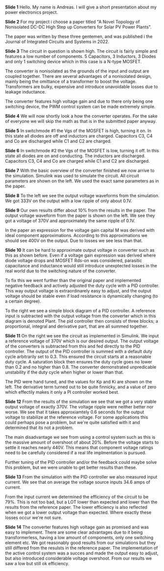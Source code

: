 **Slide 1**
Hello. My name is Andreas. I will give a short presentation about my power electronics project. 

**Slide 2**
For my project i choose a paper titled "A Novel Topology of Nonisolated DC-DC High Step up Converters for Solar PV Power Plants".

The paper was written by these three gentemen, and was published i the Journal of Integrated Circuits and Systems in 2022. 

**Slide 3**
The circuit in question is shown high. The circuit is fairly simple and features a low number of components. 5 Capacitors, 3 Inductors, 3 Diodes and only 1 switching device which in this case is a N-type MOSFET.

The converter is nonisolated as the grounds of the input and output are coupled together. There are several advantages of a nonisolated design, mainly being the omittance of a transformer to boost the voltage. Transformers are bulky, expensive and introduce unavoidable losses due to leakage inductance. 

The converter features high voltage gain and due to there only being one switching device, the PWM control system can be made extremely simple. 

**Slide 4**
We will now shortly look a how the converter operates. For the sake of everyone we will skip the math as that is in the submitted paper anyway.

**Slide 5**
In switchmode #1 the Vgs of the MOSFET is high, turning it on. In this state all diodes are off and inductors are charged. Capacitors C3, C4 and Co are discharged while C1 and C2 are charged. 

**Slide 6**
In switchmode #2 the Vgs of the MOSFET is low, turning it off. In this state all diodes are on and conducting. The inductors are discharged. Capacitors C3, C4 and Co are charged while C1 and C2 are discharged. 

**Slide 7**
With the basic overview of the converter finished we now arrive to the simulation. Simulink was used to simulate the circuit. All circuit parameters are shown on the left. We used the exact same parameters as in the paper. 

**Slide 8**
To the left we see the output voltage waveforms from the simulation. We got 333V on the output with a low ripple of only about 0.1V. 

**Slide 9**
Our own results differ about 10% from the results in the paper. The output voltage waveform from the paper is shown on the left. We see they got a voltage of 370V and approximately the same ripple of 0.1V. 

In the paper an expression for the voltage gain capital M was derived with ideal component approximations. According to this approximations we should see 400V on the output. Due to losses we see less than that.

**Slide 10**
It can be hard to approximate output voltage in converter such as this as shown before. Even if a voltage gain expression was derived where diode voltage drops and MOSFET Rds-on was considered, parasitic capacitance and inductance would still introduce unexptected losses in the real world due to the switching nature of the converter. 

To fix this we went further than the original paper and implemented negative feedback and actively adjusted the duty cycle with a PID controller. This way output voltage is extraordinarely easy to adjust, and the output voltage should be stable even if load resistance is dynamically changing (to a certain degree).

To the right we see a simple block diagram of a PID controller. A reference input is subtracted with the output voltage from the converter which in this diagram is denoted Plant. The pid controller then consists of three blocks; a proportional, integral and derivative part, that are all summed together. 

**Slide 11**
On the right we see the circuit as implemented in Simulink. We input a reference voltage of 370V which is our desired output. The output voltage of the converters is subtracted from this and fed directly to the PID controller. The output of the PID controller is summed with a default duty cycle arbitrarily set to 0.3. This ensured the circuit starts at a reasonable duty cycle. A saturation block then ensures the duty cycle goes no lower than 0.2 and no higher than 0.8. The converter demonstrated unpredicable unstability if the duty cycle when higher or lower than that. 

The PID were hand tuned, and the values for Kp and Ki are shown on the left. The derivative term turned out to be quite finnicky, and a value of zero which effectily makes it only a PI controller worked best. 

**Slide 12**
From the results of the simulation we see that we got a very stable output voltage of exactly 370V. The voltage ripple were neither better nor worse. We see that it takes approxiamtely 0.6 seconds for the output voltage to stabilize at the reference voltage. For some applications  this could perhaps pose a problem, but we're quite satisfied with it and determined that its not a problem. 

The main disadvantage we see from using a control system such as this is the massive amount of overshoot of about 20%. Before the voltage starts to settle it reaches nearly 440V. This means that component voltage ratings need to be carefully considered if a real life implmentation is pursued. 

Further tuning of the PID controller and/or the feedback could maybe solve this problem, but we were unable to get better results than these.

**Slide 13**
From the simulation with the PID controller we also measured input current. We see that on average the voltage source inputs 34.6 amps of current.

From the input current we determined the efficiency of the circuit to be 79%. This is not too bad, but a LOT lower than expected and lower than the results from the reference paper. The lower efficiency is also reflected when we got a lower output voltage than expected. Where exactly these losses occur we're not sure.

**Slide 14**
The converter features high voltage gain as promised and was easy to implement. There are some clear advantages due to it being transformerless, having a low amount of components, only one switching element etc. We got reasonably good results from our simulations but they still differed from the resulsts in the reference paper. The implementation of the active control system was a succes and made the output easy to adjust, but also introduced considerable voltage overshoot. From our results we saw a low but still ok efficiency. 
